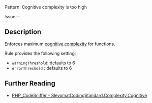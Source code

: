 Pattern: Cognitive complexity is too high

Issue: -

## Description

Enforces maximum [cognitive complexity](https://www.sonarsource.com/docs/CognitiveComplexity.pdf) for functions.

Rule provides the following setting:

* `warningThreshold`: defaults to 6
* `errorThreshold` : defaults to 6

## Further Reading

* [PHP_CodeSniffer - SlevomatCodingStandard.Complexity.Cognitive](https://github.com/slevomat/coding-standard/blob/master/doc/complexity.md#slevomatcodingstandardcomplexitycognitive)